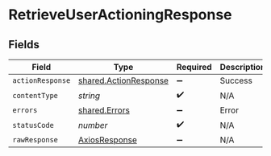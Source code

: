 # RetrieveUserActioningResponse


## Fields

| Field                                                          | Type                                                           | Required                                                       | Description                                                    |
| -------------------------------------------------------------- | -------------------------------------------------------------- | -------------------------------------------------------------- | -------------------------------------------------------------- |
| `actionResponse`                                               | [shared.ActionResponse](../../models/shared/actionresponse.md) | :heavy_minus_sign:                                             | Success                                                        |
| `contentType`                                                  | *string*                                                       | :heavy_check_mark:                                             | N/A                                                            |
| `errors`                                                       | [shared.Errors](../../models/shared/errors.md)                 | :heavy_minus_sign:                                             | Error                                                          |
| `statusCode`                                                   | *number*                                                       | :heavy_check_mark:                                             | N/A                                                            |
| `rawResponse`                                                  | [AxiosResponse](https://axios-http.com/docs/res_schema)        | :heavy_minus_sign:                                             | N/A                                                            |